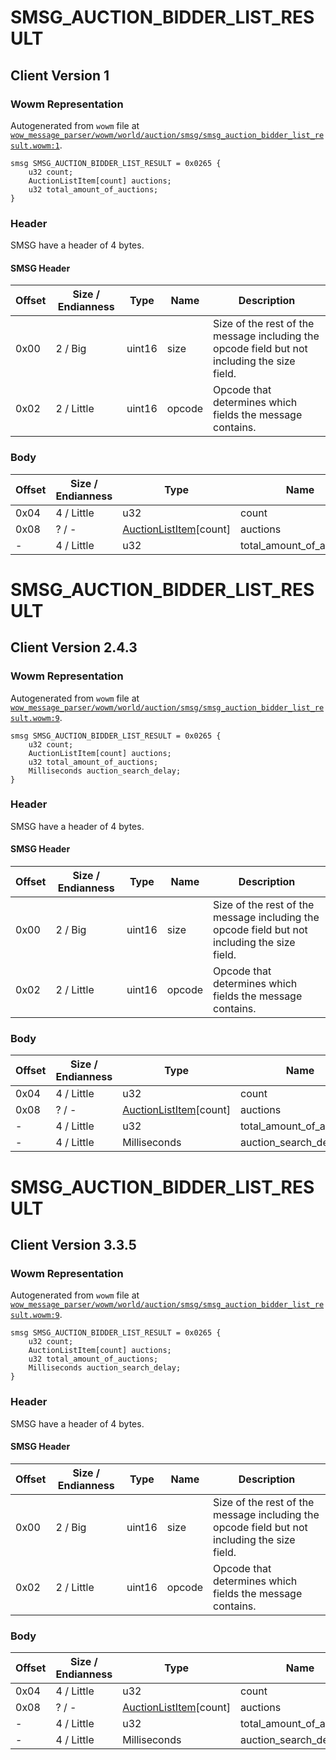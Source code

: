 # SMSG_AUCTION_BIDDER_LIST_RESULT

## Client Version 1

### Wowm Representation

Autogenerated from `wowm` file at [`wow_message_parser/wowm/world/auction/smsg/smsg_auction_bidder_list_result.wowm:1`](https://github.com/gtker/wow_messages/tree/main/wow_message_parser/wowm/world/auction/smsg/smsg_auction_bidder_list_result.wowm#L1).
```rust,ignore
smsg SMSG_AUCTION_BIDDER_LIST_RESULT = 0x0265 {
    u32 count;
    AuctionListItem[count] auctions;
    u32 total_amount_of_auctions;
}
```
### Header

SMSG have a header of 4 bytes.

#### SMSG Header

| Offset | Size / Endianness | Type   | Name   | Description |
| ------ | ----------------- | ------ | ------ | ----------- |
| 0x00   | 2 / Big           | uint16 | size   | Size of the rest of the message including the opcode field but not including the size field.|
| 0x02   | 2 / Little        | uint16 | opcode | Opcode that determines which fields the message contains.|

### Body

| Offset | Size / Endianness | Type | Name | Description | Comment |
| ------ | ----------------- | ---- | ---- | ----------- | ------- |
| 0x04 | 4 / Little | u32 | count |  |  |
| 0x08 | ? / - | [AuctionListItem](auctionlistitem.md)[count] | auctions |  |  |
| - | 4 / Little | u32 | total_amount_of_auctions |  |  |

# SMSG_AUCTION_BIDDER_LIST_RESULT

## Client Version 2.4.3

### Wowm Representation

Autogenerated from `wowm` file at [`wow_message_parser/wowm/world/auction/smsg/smsg_auction_bidder_list_result.wowm:9`](https://github.com/gtker/wow_messages/tree/main/wow_message_parser/wowm/world/auction/smsg/smsg_auction_bidder_list_result.wowm#L9).
```rust,ignore
smsg SMSG_AUCTION_BIDDER_LIST_RESULT = 0x0265 {
    u32 count;
    AuctionListItem[count] auctions;
    u32 total_amount_of_auctions;
    Milliseconds auction_search_delay;
}
```
### Header

SMSG have a header of 4 bytes.

#### SMSG Header

| Offset | Size / Endianness | Type   | Name   | Description |
| ------ | ----------------- | ------ | ------ | ----------- |
| 0x00   | 2 / Big           | uint16 | size   | Size of the rest of the message including the opcode field but not including the size field.|
| 0x02   | 2 / Little        | uint16 | opcode | Opcode that determines which fields the message contains.|

### Body

| Offset | Size / Endianness | Type | Name | Description | Comment |
| ------ | ----------------- | ---- | ---- | ----------- | ------- |
| 0x04 | 4 / Little | u32 | count |  |  |
| 0x08 | ? / - | [AuctionListItem](auctionlistitem.md)[count] | auctions |  |  |
| - | 4 / Little | u32 | total_amount_of_auctions |  |  |
| - | 4 / Little | Milliseconds | auction_search_delay |  |  |

# SMSG_AUCTION_BIDDER_LIST_RESULT

## Client Version 3.3.5

### Wowm Representation

Autogenerated from `wowm` file at [`wow_message_parser/wowm/world/auction/smsg/smsg_auction_bidder_list_result.wowm:9`](https://github.com/gtker/wow_messages/tree/main/wow_message_parser/wowm/world/auction/smsg/smsg_auction_bidder_list_result.wowm#L9).
```rust,ignore
smsg SMSG_AUCTION_BIDDER_LIST_RESULT = 0x0265 {
    u32 count;
    AuctionListItem[count] auctions;
    u32 total_amount_of_auctions;
    Milliseconds auction_search_delay;
}
```
### Header

SMSG have a header of 4 bytes.

#### SMSG Header

| Offset | Size / Endianness | Type   | Name   | Description |
| ------ | ----------------- | ------ | ------ | ----------- |
| 0x00   | 2 / Big           | uint16 | size   | Size of the rest of the message including the opcode field but not including the size field.|
| 0x02   | 2 / Little        | uint16 | opcode | Opcode that determines which fields the message contains.|

### Body

| Offset | Size / Endianness | Type | Name | Description | Comment |
| ------ | ----------------- | ---- | ---- | ----------- | ------- |
| 0x04 | 4 / Little | u32 | count |  |  |
| 0x08 | ? / - | [AuctionListItem](auctionlistitem.md)[count] | auctions |  |  |
| - | 4 / Little | u32 | total_amount_of_auctions |  |  |
| - | 4 / Little | Milliseconds | auction_search_delay |  |  |

